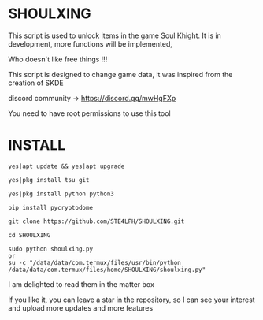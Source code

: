 # SHOULXING

This script is used to unlock items in the game Soul Khight.
It is in development, more functions will be implemented,

Who doesn't like free things !!!

This script is designed to change game data, it was inspired from the creation of SKDE

discord community -> https://discord.gg/mwHgFXp



You need to have root permissions to use this tool 

# INSTALL
```
yes|apt update && yes|apt upgrade
```
```
yes|pkg install tsu git
```
```
yes|pkg install python python3
```
```
pip install pycryptodome
```
```
git clone https://github.com/STE4LPH/SHOULXING.git
```
```
cd SHOULXING
```
```
sudo python shoulxing.py
or
su -c "/data/data/com.termux/files/usr/bin/python /data/data/com.termux/files/home/SHOULXING/shoulxing.py"
```


I am delighted to read them in the matter box 

If you like it, you can leave a star in the repository, so I can see your interest and upload more updates and more features
